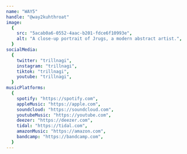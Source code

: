 ```yaml
---
name: "WAY5"
handle: "@way2kuhthroat"
image:
  {
    src: "5acab0a6-0552-4aac-b201-fdce6f10993e",
    alt: "A close-up portrait of Jrugs, a modern abstract artist.",
  }
socialMedia:
  {
    twitter: "trillnagi",
    instagram: "trillnagi",
    tiktok: "trillnagi",
    youtube: "trillnagi",
  }
musicPlatforms:
  {
    spotify: "https://spotify.com",
    appleMusic: "https://apple.com",
    soundcloud: "https://soundcloud.com",
    youtubeMusic: "https://youtube.com",
    deezer: "https://deezer.com",
    tidal: "https://tidal.com",
    amazonMusic: "https://amazon.com",
    bandcamp: "https://bandcamp.com",
  }
---
```

